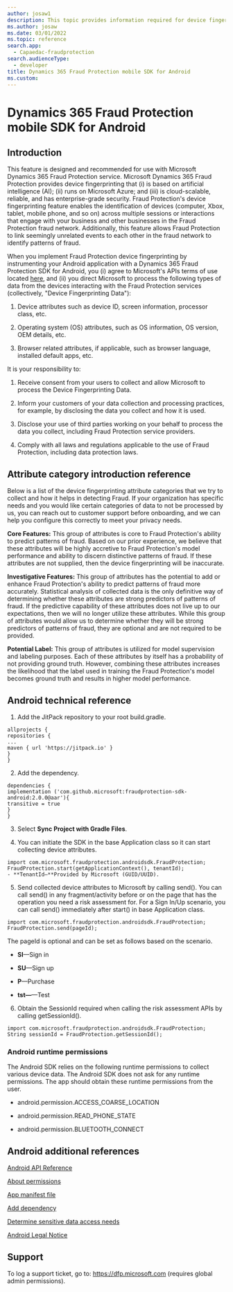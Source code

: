 ```yaml
---
author: josaw1
description: This topic provides information required for device fingerprinting in a Microsoft Dynamics 365 Fraud Protection mobile device implementation for Android.
ms.author: josaw
ms.date: 03/01/2022
ms.topic: reference
search.app: 
  - Capaedac-fraudprotection
search.audienceType:
  - developer
title: Dynamics 365 Fraud Protection mobile SDK for Android
ms.custom:
---
```


# Dynamics 365 Fraud Protection mobile SDK for Android

## Introduction

This feature is designed and recommended for use with Microsoft Dynamics 365 Fraud Protection service. Microsoft Dynamics 365 Fraud Protection provides device fingerprinting that (i) is based on artificial intelligence (AI); (ii) runs on Microsoft Azure; and (iii) is cloud-scalable, reliable, and has enterprise-grade security. Fraud Protection's device fingerprinting feature enables the identification of devices (computer, Xbox, tablet, mobile phone, and so on) across multiple sessions or interactions that engage with your business and other businesses in the Fraud Protection fraud network. Additionally, this feature allows Fraud Protection to link seemingly unrelated events to each other in the fraud network to identify patterns of fraud.

When you implement Fraud Protection device fingerprinting by instrumenting your Android application with a Dynamics 365 Fraud Protection SDK for Android, you (i) agree to Microsoft's APIs terms of use located [here](/legal/microsoft-apis/terms-of-use), and (ii) you direct Microsoft to process the following types of data from the devices interacting with the Fraud Protection services (collectively, "Device Fingerprinting Data"):

1.  Device attributes such as device ID, screen information, processor class, etc.

2.  Operating system (OS) attributes, such as OS information, OS version, OEM details, etc.

3.  Browser related attributes, if applicable, such as browser language, installed default apps, etc.

It is your responsibility to:

1.  Receive consent from your users to collect and allow Microsoft to process the Device Fingerprinting Data.

2.  Inform your customers of your data collection and processing practices, for example, by disclosing the data you collect and how it is used.

3.  Disclose your use of third parties working on your behalf to process the data you collect, including Fraud Protection service providers.

4.  Comply with all laws and regulations applicable to the use of Fraud Protection, including data protection laws.

## Attribute category introduction reference

Below is a list of the device fingerprinting attribute categories that we try to collect and how it helps in detecting Fraud. If your organization has specific needs and you would like certain categories of data to not be processed by us, you can reach out to customer support before onboarding, and we can help you configure this correctly to meet your privacy needs.

**Core Features:** This group of attributes is core to Fraud Protection's ability to predict patterns of fraud. Based on our prior experience, we believe that these attributes will be highly accretive to Fraud Protection's model performance and ability to discern distinctive patterns of fraud. If these attributes are not supplied, then the device fingerprinting will be inaccurate.

**Investigative Features:** This group of attributes has the potential to add or enhance Fraud Protection's ability to predict patterns of fraud more accurately. Statistical analysis of collected data is the only definitive way of determining whether these attributes are strong predictors of patterns of fraud. If the predictive capability of these attributes does not live up to our expectations, then we will no longer utilize these attributes. While this group of attributes would allow us to determine whether they will be strong predictors of patterns of fraud, they are optional and are not required to be provided.

**Potential Label:** This group of attributes is utilized for model supervision and labeling purposes. Each of these attributes by itself has a probability of not providing ground truth. However, combining these attributes increases the likelihood that the label used in training the Fraud Protection's model becomes ground truth and results in higher model performance.

## Android technical reference

1.  Add the JitPack repository to your root build.gradle.

```plaintext
allprojects {
repositories {
...
maven { url 'https://jitpack.io' }
}
}
```

2.  Add the dependency.

```plaintext
dependencies {
implementation ('com.github.microsoft:fraudprotection-sdk-android:2.0.0@aar'){
transitive = true
}
}
```

3.  Select **Sync Project with Gradle Files**.

4.  You can initiate the SDK in the base Application class so it can start collecting device attributes.

```plaintext
import com.microsoft.fraudprotection.androidsdk.FraudProtection;
FraudProtection.start(getApplicationContext(), tenantId);
- **TenantId—**Provided by Microsoft (GUID/UUID).
```

5.  Send collected device attributes to Microsoft by calling send(). You can call send() in any fragment/activity before or on the page that has the operation you need a risk assessment for. For a Sign In/Up scenario, you can call send() immediately after start() in base Application class.

```plaintext
import com.microsoft.fraudprotection.androidsdk.FraudProtection;
FraudProtection.send(pageId);
```

The pageId is optional and can be set as follows based on the scenario.

- **SI**—Sign in

- **SU**—Sign up

- **P**—Purchase

- **tst—**—Test

6.  Obtain the SessionId required when calling the risk assessment APIs by calling getSessionId().

```plaintext
import com.microsoft.fraudprotection.androidsdk.FraudProtection;
String sessionId = FraudProtection.getSessionId();
```

### Android runtime permissions

The Android SDK relies on the following runtime permissions to collect various device data. The Android SDK does not ask for any runtime permissions. The app should obtain these runtime permissions from the user.

-   android.permission.ACCESS\_COARSE\_LOCATION

-   android.permission.READ\_PHONE\_STATE

-   android.permission.BLUETOOTH\_CONNECT


## Android additional references

[Android API Reference](https://developer.android.com/reference)

[About permissions](https://developer.android.com/training/permissions/requesting)

[App manifest file](https://developer.android.com/guide/topics/manifest/manifest-intro)

[Add dependency](https://developer.android.com/studio/projects/android-library#AddDependency)

[Determine sensitive data access needs](https://developer.android.com/games/develop/permissions)

[Android Legal Notice](https://developer.android.com/legal)

## Support 

To log a support ticket, go to: https://dfp.microsoft.com (requires global admin permissions).
